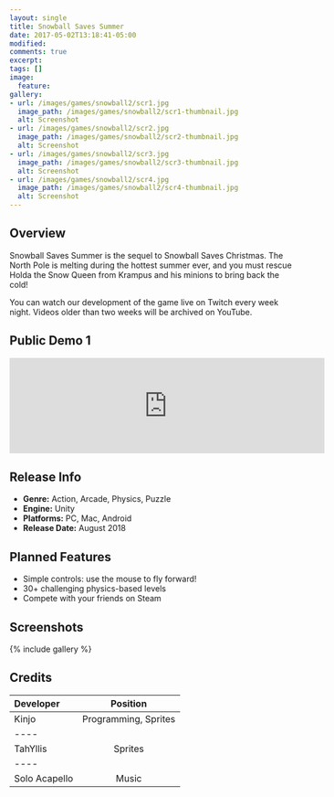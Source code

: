```yaml
---
layout: single
title: Snowball Saves Summer
date: 2017-05-02T13:18:41-05:00
modified:
comments: true
excerpt:
tags: []
image:
  feature:
gallery:
- url: /images/games/snowball2/scr1.jpg
  image_path: /images/games/snowball2/scr1-thumbnail.jpg
  alt: Screenshot
- url: /images/games/snowball2/scr2.jpg
  image_path: /images/games/snowball2/scr2-thumbnail.jpg
  alt: Screenshot
- url: /images/games/snowball2/scr3.jpg
  image_path: /images/games/snowball2/scr3-thumbnail.jpg
  alt: Screenshot
- url: /images/games/snowball2/scr4.jpg
  image_path: /images/games/snowball2/scr4-thumbnail.jpg
  alt: Screenshot
---
```



## Overview
Snowball Saves Summer is the sequel to Snowball Saves Christmas. The North Pole is melting during the hottest summer ever, and you must rescue Holda the Snow Queen from Krampus and his minions to bring back the cold!

You can watch our development of the game live on Twitch every week night. Videos older than two weeks will be archived on YouTube.

## Public Demo 1
<iframe src="https://itch.io/embed/260802?bg_color=2f2f2f&amp;fg_color=ffffff&amp;link_color=fbac2a" height="167" frameborder="0" width="552"></iframe>

## Release Info
<ul>
  <li><b>Genre:</b> Action, Arcade, Physics, Puzzle</li>
  <li><b>Engine:</b> Unity</li>
  <li><b>Platforms:</b> PC, Mac, Android</li>
  <li><b>Release Date:</b> August 2018</li>
</ul>

## Planned Features
<ul>
  <li>Simple controls: use the mouse to fly forward!</li>
  <li>30+ challenging physics-based levels</li>
  <li>Compete with your friends on Steam</li>
</ul>

## Screenshots

{% include gallery %}

## Credits

| Developer | Position |
|:--------|:-------:|
| Kinjo | Programming, Sprites   |
|----
| TahYllis | Sprites  |
|----
| Solo Acapello | Music  |
